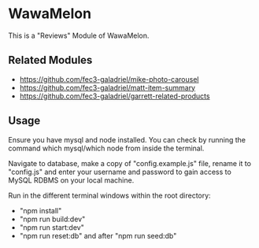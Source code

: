 # WawaMelon

This is a "Reviews" Module of WawaMelon.

## Related Modules

  - https://github.com/fec3-galadriel/mike-photo-carousel
  - https://github.com/fec3-galadriel/matt-item-summary
  - https://github.com/fec3-galadriel/garrett-related-products


## Usage

Ensure you have mysql and node installed.
You can check by running the command which mysql/which node from inside the terminal.

Navigate to database, make a copy of "config.example.js" file, rename it to "config.js" and enter your username and password to gain access to MySQL RDBMS on your local machine.

Run in the different terminal windows within the root directory:
- "npm install"
- "npm run build:dev"
- "npm run start:dev"
- "npm run reset:db" and after "npm run seed:db"

